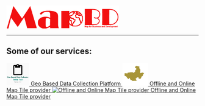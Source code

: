 

<img src="https://raw.githubusercontent.com/mapbd/mapbd.github.io/master/mapbd.png" alt="Map for Business and Development" height="60"/>


------------



## Some of our services:

<a href="https://arahmandc.github.io/livemap/" target="_blank">
<img src="https://raw.githubusercontent.com/mapbd/mapbd.github.io/master/image/geodataCollector.png" alt="Geo Based Data Collection Platform" height="60"/> Geo Based Data Collection Platform </a> 

<a href="https://birampur.github.io/" target="_blank">
<img src="https://raw.githubusercontent.com/mapbd/mapbd.github.io/master/image/birampurmaptile.png" alt="Offline and Online Map Tile provider" height="60"/> Offline and Online Map Tile provider </a> 

<a href="https://birampur.github.io/corona/" target="_blank">
<img src="https://raw.githubusercontent.com/mapbd/mapbd.github.io/master/image/coronalogo.png" alt="Offline and Online Map Tile provider" height="60"/> Offline and Online Map Tile provider </a> 

